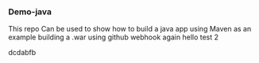 ### Demo-java ####
This repo Can be used to show how to build a java app using Maven as an example building a .war using github webhook again hello test 2

dcdabfb
